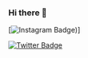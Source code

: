 ### Hi there 👋

<!--
**humeyrakoseoglu/humeyrakoseoglu** is a ✨ _special_ ✨ repository because its `README.md` (this file) appears on your GitHub profile.

Here are some ideas to get you started:

- 🔭 I’m currently working on ...
- 🌱 I’m currently learning ...
- 👯 I’m looking to collaborate on ...
- 🤔 I’m looking for help with ...
- 💬 Ask me about ...
- 📫 How to reach me: ...
- 😄 Pronouns: ...
- ⚡ Fun fact: ...
-->
[![Instagram Badge](https://img.shields.io/badge/-Instagram-C13584?style=flat-quare&labelColor=C13584&logo=instagram&logoColor=white&link=/))] <br />

[instagram]:https://www.instagram.com/humeyrakoseoglu

[![Twitter Badge](https://img.shields.io/badge/Twitter-1DA1F2?style=for-the-badge&logo=twitter&logoColor=white)]()
